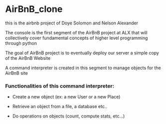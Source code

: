 # AirBnB_clone

this is the airbnb project of Doye Solomon and Nelson Alexander

The console is the first segment of the AirBnB project at ALX that will collectively cover fundamental concepts of higher level programming through python

The goal of AirBnB project is to eventually deploy our server a simple copy of the AirBnB Website

A command interpreter is created in this segment to manage objects for the AirBnB site

### Functionalities of this command interpreter:

*  Create a new object (ex: a new User or a new Place)

*  Retrieve an object from a file, a database etc..

*  Do operations on objects (count, compute stats, etc...)

